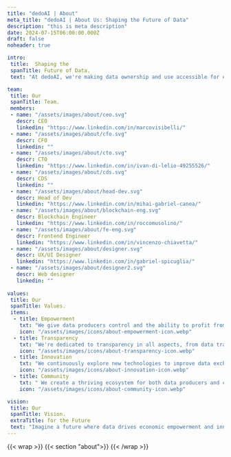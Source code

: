 ```yaml
---
title: "dedoAI | About"
meta_title: "dedoAI | About Us: Shaping the Future of Data"
description: "this is meta description"
date: 2024-07-15T06:00:00.000Z
draft: false
noheader: true

intro:
 title:  Shaping the 
 spanTitle: Future of Data.
 text: "At dedoAI, we're making data ownership and use accessible for everyone. Our mission is to help you control and profit from your data. Using blockchain, we ensure fair and transparent exchanges, valuing your data as a key asset in the digital economy."

team: 
 title: Our
 spanTitle: Team.
 members:
 - name: "/assets/images/about/ceo.svg"
   descr: CEO
   linkedin: "https://www.linkedin.com/in/marcovisibelli/"
 - name: "/assets/images/about/cfo.svg"
   descr: CFO
   linkedin: ""
 - name: "/assets/images/about/cto.svg"
   descr: CTO
   linkedin: "https://www.linkedin.com/in/ivan-di-lelio-49255526/"
 - name: "/assets/images/about/cds.svg"
   descr: CDS
   linkedin: ""
 - name: "/assets/images/about/head-dev.svg"
   descr: Head of Dev
   linkedin: "https://www.linkedin.com/in/mihai-gabriel-canea/"
 - name: "/assets/images/about/blockchain-eng.svg"
   descr: Blockchain Engineer
   linkedin: "https://www.linkedin.com/in/roccomusolino/"
 - name: "/assets/images/about/fe-eng.svg"
   descr: Frontend Engineer
   linkedin: "https://www.linkedin.com/in/vincenzo-chiavetta/"
 - name: "/assets/images/about/designer.svg"
   descr: UX/UI Designer
   linkedin: "https://www.linkedin.com/in/gabriel-spicuglia/"
 - name: "/assets/images/about/designer2.svg"
   descr: Web designer
   linkedin: ""
 
values:
 title: Our 
 spanTitle: Values.
 items:
  - title: Empowerment
    txt: "We give data producers control and the ability to profit from their data."
    icon: "/assets/images/icons/about-empowerment-icon.webp"
  - title: Transparency
    txt: "We're dedicated to transparency in all aspects, from data transactions to platform operations."
    icon: "/assets/images/icons/about-transparency-icon.webp"
  - title: Innovation
    txt: "We continuously explore new technologies to improve data exchange."
    icon: "/assets/images/icons/about-innovation-icon.webp"
  - title: Community
    txt: " We create a thriving ecosystem for both data producers and consumers."
    icon: "/assets/images/icons/about-community-icon.webp"

vision:
 title: Our
 spanTitle: Vision.
 extraTitle: for the Future
 text: "Imagine a future where data drives economic empowerment and innovation. At dedoAI, we're committed to making this a reality. With advanced technology and a community focus, we're revolutionizing the data economy. Join us in democratizing data and unlocking its true value for everyone."
---
```

{{< wrap >}}
{{< section "about">}}
{{< /wrap >}}
